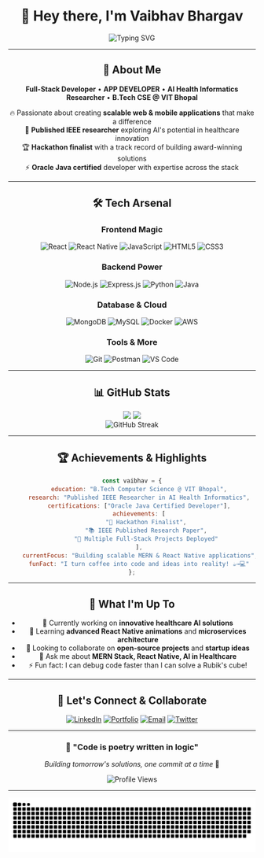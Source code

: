 <div align="center">

# 💫 Hey there, I'm Vaibhav Bhargav

<img src="https://readme-typing-svg.herokuapp.com?font=Fira+Code&size=22&duration=3000&pause=1000&color=00D9FF&center=true&vCenter=true&width=600&lines=Full-Stack+Developer+%7C+AI+Researcher;MERN+%26+React+Native+Specialist;Published+IEEE+Researcher;Building+the+Future+with+Code" alt="Typing SVG" />

---

## 🚀 **About Me**

**Full-Stack Developer** • **APP DEVELOPER** • **AI Health Informatics Researcher** • **B.Tech CSE @ VIT Bhopal**

🔥 Passionate about creating **scalable web & mobile applications** that make a difference  
🧠 **Published IEEE researcher** exploring AI's potential in healthcare innovation  
🏆 **Hackathon finalist** with a track record of building award-winning solutions  
⚡ **Oracle Java certified** developer with expertise across the stack

---

## 🛠️ **Tech Arsenal**

### **Frontend Magic**
![React](https://img.shields.io/badge/React-20232A?style=for-the-badge&logo=react&logoColor=61DAFB)
![React Native](https://img.shields.io/badge/React_Native-20232A?style=for-the-badge&logo=react&logoColor=61DAFB)
![JavaScript](https://img.shields.io/badge/JavaScript-F7DF1E?style=for-the-badge&logo=javascript&logoColor=black)
![HTML5](https://img.shields.io/badge/HTML5-E34F26?style=for-the-badge&logo=html5&logoColor=white)
![CSS3](https://img.shields.io/badge/CSS3-1572B6?style=for-the-badge&logo=css3&logoColor=white)

### **Backend Power**
![Node.js](https://img.shields.io/badge/Node.js-43853D?style=for-the-badge&logo=node.js&logoColor=white)
![Express.js](https://img.shields.io/badge/Express.js-404D59?style=for-the-badge)
![Python](https://img.shields.io/badge/Python-3776AB?style=for-the-badge&logo=python&logoColor=white)
![Java](https://img.shields.io/badge/Java-ED8B00?style=for-the-badge&logo=java&logoColor=white)

### **Database & Cloud**
![MongoDB](https://img.shields.io/badge/MongoDB-4EA94B?style=for-the-badge&logo=mongodb&logoColor=white)
![MySQL](https://img.shields.io/badge/MySQL-00000F?style=for-the-badge&logo=mysql&logoColor=white)
![Docker](https://img.shields.io/badge/Docker-2496ED?style=for-the-badge&logo=docker&logoColor=white)
![AWS](https://img.shields.io/badge/AWS-232F3E?style=for-the-badge&logo=amazon-aws&logoColor=white)

### **Tools & More**
![Git](https://img.shields.io/badge/Git-F05032?style=for-the-badge&logo=git&logoColor=white)
![Postman](https://img.shields.io/badge/Postman-FF6C37?style=for-the-badge&logo=postman&logoColor=white)
![VS Code](https://img.shields.io/badge/VS_Code-0078D4?style=for-the-badge&logo=visual%20studio%20code&logoColor=white)

---

## 📊 **GitHub Stats**

<div align="center">
  <img height="180em" src="https://github-readme-stats.vercel.app/api?username=vaibhavbhargav&show_icons=true&theme=tokyonight&include_all_commits=true&count_private=true"/>
  <img height="180em" src="https://github-readme-stats.vercel.app/api/top-langs/?username=vaibhavbhargav&layout=compact&langs_count=8&theme=tokyonight"/>
</div>

<div align="center">
  <img src="https://github-readme-streak-stats.herokuapp.com/?user=vaibhavbhargav&theme=tokyonight" alt="GitHub Streak" />
</div>

---

## 🏆 **Achievements & Highlights**

```javascript
const vaibhav = {
    education: "B.Tech Computer Science @ VIT Bhopal",
    research: "Published IEEE Researcher in AI Health Informatics",
    certifications: ["Oracle Java Certified Developer"],
    achievements: [
        "🥇 Hackathon Finalist",
        "📚 IEEE Published Research Paper",
        "🚀 Multiple Full-Stack Projects Deployed"
    ],
    currentFocus: "Building scalable MERN & React Native applications",
    funFact: "I turn coffee into code and ideas into reality! ☕→💻"
};
```

---

## 🌟 **What I'm Up To**

- 🔭 Currently working on **innovative healthcare AI solutions**
- 🌱 Learning **advanced React Native animations** and **microservices architecture**
- 👯 Looking to collaborate on **open-source projects** and **startup ideas**
- 💬 Ask me about **MERN Stack, React Native, AI in Healthcare**
- ⚡ Fun fact: I can debug code faster than I can solve a Rubik's cube!

---

## 🤝 **Let's Connect & Collaborate**

<div align="center">

[![LinkedIn](https://img.shields.io/badge/LinkedIn-0077B5?style=for-the-badge&logo=linkedin&logoColor=white)](https://www.linkedin.com/in/vaibhav-bhargav-208470252/)
[![Portfolio](https://img.shields.io/badge/Portfolio-FF5722?style=for-the-badge&logo=firefox&logoColor=white)](https://vaibhav-taupe.vercel.app/)
[![Email](https://img.shields.io/badge/Gmail-D14836?style=for-the-badge&logo=gmail&logoColor=white)](mailto:vaibhavbhargav03@gmail.com)
[![Twitter](https://img.shields.io/badge/Twitter-1DA1F2?style=for-the-badge&logo=twitter&logoColor=white)](#)

</div>

---

<div align="center">

### 💭 **"Code is poetry written in logic"**

*Building tomorrow's solutions, one commit at a time* 🚀

![Profile Views](https://komarev.com/ghpvc/?username=vaibhavbhargav&color=blueviolet&style=flat-square&label=Profile+Views)

</div>

---

<div align="center">
  <img src="https://raw.githubusercontent.com/platane/snk/output/github-contribution-grid-snake-dark.svg" alt="Snake animation" />
</div>

</div>

